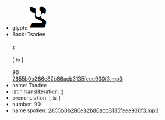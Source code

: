 - glyph: ![75c42f5a5ef7c85093f3ea0ef7e4faf7.png](./63.png)
- Back: Tsadee<br /><br />ẕ<br /><br />[ ts ]<br /><br />90<br />[2855b0b286e82b86acb3135feee930f3.mp3](./89.mp3)
- name: Tsadee<br />
- latin transliteration: ẕ<br />
- pronunciation: [ ts ]<br />
- number: 90<br />
- name spoken: [2855b0b286e82b86acb3135feee930f3.mp3](./89.mp3)